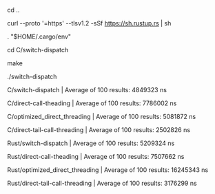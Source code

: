 cd ..

curl --proto '=https' --tlsv1.2 -sSf https://sh.rustup.rs | sh

. "$HOME/.cargo/env"

cd C/switch-dispatch

make

./switch-dispatch

C/switch-dispatch | Average of 100 results:    4849323 ns

C/direct-call-theading | Average of 100 results:    7786002 ns

C/optimized_direct_threading | Average of 100 results:    5081872 ns

C/direct-tail-call-threading | Average of 100 results:    2502826 ns

Rust/switch-dispatch | Average of 100 results:    5209324 ns

Rust/direct-call-theading | Average of 100 results:    7507662 ns

Rust/optimized_direct_threading | Average of 100 results:    16245343 ns

Rust/direct-tail-call-threading | Average of 100 results:    3176299 ns
